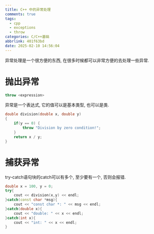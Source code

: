 ```yaml
---
title: C++ 中的异常处理
comments: true
tags:
  - cpp
  - exceptions
  - throw
categories: C/C++基础
abbrlink: 401f63bd
date: 2025-02-10 14:56:04
---
```


异常处理是一个很方便的东西, 在很多时候都可以非常方便的去处理一些异常.

# 抛出异常

```cpp
throw <expression>
```

异常是一个表达式, 它的值可以是基本类型, 也可以是类.

```C++
double division(double x, double y)
{
	if(y == 0) {
		throw "Division by zero condition!";
	}
	return x / y;
}
```

# 捕获异常

try-catch语句块的catch可以有多个, 至少要有一个, 否则会报错.

``` c++
double x = 100, y = 0;
try{
	cout << division(x,y) << endl;
}catch(const char *msg){
	cout << "const char *: " << msg << endl;
}catch(double x){
	cout << "double: " << x << endl;
}catch(int x){
	cout << "int: " << x << endl;
}
```









